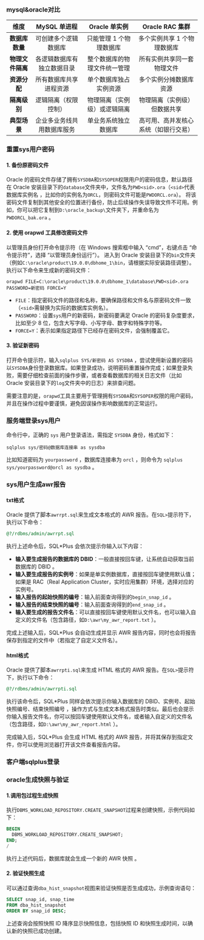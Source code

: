 ### mysql&oracle对比

|     **维度**     |      **MySQL 单进程**      |      **Oracle 单实例**       |         **Oracle RAC 集群**          |
| :--------------: | :------------------------: | :--------------------------: | :----------------------------------: |
|  **数据库数量**  |    可创建多个逻辑数据库    |   只能管理 1 个物理数据库    |     多个实例共享 1 个物理数据库      |
| **物理文件隔离** | 各逻辑数据库有独立数据目录 | 整个数据库的物理文件统一管理 |      所有实例共享同一套物理文件      |
|   **资源分配**   |   所有数据库共享进程资源   |    单个数据库独占实例资源    |        多个实例分摊数据库资源        |
|   **隔离级别**   |    逻辑隔离（权限控制）    | 物理隔离（实例级）或逻辑隔离 |     物理隔离（实例级）但数据共享     |
|   **典型场景**   | 企业多业务线共用数据库服务 |     单业务系统独立数据库     | 高可用、高并发核心系统（如银行交易） |

### 重置sys用户密码

#### 1. 备份原密码文件

Oracle 的密码文件存储了拥有`SYSDBA`和`SYSOPER`权限用户的密码信息，默认路径在 Oracle 安装目录下的`database`文件夹中，文件名为`PWD<sid>.ora`（`<sid>`代表数据库实例名 ，比如你的实例名为`ORCL`，则密码文件可能是`PWDORCL.ora`）。
将该密码文件复制到其他安全的位置进行备份，防止后续操作失误导致文件不可用。例如，你可以把它复制到`D:\oracle_backup\`文件夹下，并重命名为`PWDORCL_bak.ora` 。

#### 2. 使用 orapwd 工具修改密码文件

以管理员身份打开命令提示符（在 Windows 搜索框中输入 “cmd”，右键点击 “命令提示符”，选择 “以管理员身份运行”）。
进入到 Oracle 安装目录下的`bin`文件夹（例如`C:\oracle\product\19.0.0\dbhome_1\bin`，请根据实际安装路径调整）。
执行以下命令来生成新的密码文件：

```plaintext
orapwd FILE=C:\oracle\product\19.0.0\dbhome_1\database\PWD<sid>.ora PASSWORD=新密码 FORCE=Y
```

- `FILE`：指定密码文件的路径和名称，要确保路径和文件名与原密码文件一致（`<sid>`需替换为实际的数据库实例名）。
- `PASSWORD`：设置`sys`用户的新密码，新密码要满足 Oracle 的密码复杂度要求，比如至少 8 位，包含大写字母、小写字母、数字和特殊字符等。
- `FORCE=Y`：表示如果指定路径下已经存在密码文件，会强制覆盖它。

#### 3. 验证新密码

打开命令提示符，输入`sqlplus SYS/新密码 AS SYSDBA` ，尝试使用新设置的密码以`SYSDBA`身份登录数据库。如果登录成功，说明密码重置操作完成；如果登录失败，需要仔细检查前面的操作步骤，或者查看数据库的相关日志文件（比如 Oracle 安装目录下的`log`文件夹中的日志）来排查问题。

需要注意的是，`orapwd`工具主要用于管理拥有`SYSDBA`和`SYSOPER`权限的用户密码，并且在操作过程中要谨慎，避免因误操作影响数据库的正常运行。

### 服务端登录sys用户

命令行中，正确的 `sys` 用户登录语法，需指定 `SYSDBA` 身份，格式如下：

```plaintext
sqlplus sys/密码@数据库连接串 as sysdba
```

 比如知道密码为 `yourpassword` ，数据库连接串为 `orcl` ，则命令为 `sqlplus sys/yourpassword@orcl as sysdba` 。

### sys用户生成awr报告

#### txt格式

Oracle 提供了脚本`awrrpt.sql`来生成文本格式的 AWR 报告。在`SQL>`提示符下，执行以下命令：

```sql
@?/rdbms/admin/awrrpt.sql
```

执行上述命令后，SQL*Plus 会依次提示你输入以下内容：

- **输入要生成报告的数据库的 DBID**：一般直接按回车键，让系统自动获取当前数据库的 DBID 。
- **输入要生成报告的实例号**：如果是单实例数据库，直接按回车键使用默认值；如果是 RAC（Real Application Cluster，实时应用集群）环境，选择对应的实例号。
- **输入报告的起始快照的编号**：输入前面查询得到的`begin_snap_id` 。
- **输入报告的结束快照的编号**：输入前面查询得到的`end_snap_id` 。
- **输入要生成的报告文件名**：可以直接按回车键使用默认文件名，也可以输入自定义的文件名（包含路径，如`D:\awr\my_awr_report.txt` ）。

完成上述输入后，SQL*Plus 会自动生成并显示 AWR 报告内容，同时也会将报告保存到指定的文件中（若指定了自定义文件名）。

#### html格式

Oracle 提供了脚本`awrrpti.sql`来生成 HTML 格式的 AWR 报告。在`SQL>`提示符下，执行以下命令：

```sql
@?/rdbms/admin/awrrpti.sql
```

执行该命令后，SQL*Plus 同样会依次提示你输入数据库的 DBID、实例号、起始快照编号、结束快照编号 ，操作方式与生成文本格式报告时类似。最后也会提示你输入报告文件名，你可以按回车键使用默认文件名，或者输入自定义的文件名（包含路径，如`D:\awr\my_awr_report.html` ）。

完成输入后，SQL*Plus 会生成 HTML 格式的 AWR 报告，并将其保存到指定文件，你可以使用浏览器打开该文件查看报告内容。

### 客户端sqlplus登录



### oracle生成快照与验证

#### 1.调用包过程生成快照

执行`DBMS_WORKLOAD_REPOSITORY.CREATE_SNAPSHOT`过程来创建快照，示例代码如下：

```sql
BEGIN
  DBMS_WORKLOAD_REPOSITORY.CREATE_SNAPSHOT;
END;
/
```

执行上述代码后，数据库就会生成一个新的 AWR 快照 。

#### 2. 验证快照生成

可以通过查询`dba_hist_snapshot`视图来验证快照是否生成成功，示例查询语句：

```sql
SELECT snap_id, snap_time
FROM dba_hist_snapshot
ORDER BY snap_id DESC;
```

上述查询会按照快照 ID 降序显示快照信息，包括快照 ID 和快照生成时间，以确认新的快照已成功创建。